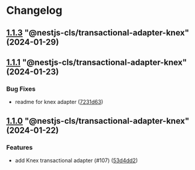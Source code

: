 # Changelog

<!-- MONODEPLOY:BELOW -->

## [1.1.3](https://github.com/Papooch/nestjs-cls/compare/@nestjs-cls/transactional-adapter-knex@1.1.2...@nestjs-cls/transactional-adapter-knex@1.1.3) "@nestjs-cls/transactional-adapter-knex" (2024-01-29)<a name="1.1.3"></a>



## [1.1.1](https://github.com/Papooch/nestjs-cls/compare/@nestjs-cls/transactional-adapter-knex@1.1.0...@nestjs-cls/transactional-adapter-knex@1.1.1) "@nestjs-cls/transactional-adapter-knex" (2024-01-23)<a name="1.1.1"></a>

### Bug Fixes

* readme for knex adapter ([7231d63](https://github.com/Papooch/nestjs-cls/commits/7231d63))




## [1.1.0](https://github.com/Papooch/nestjs-cls/compare/@nestjs-cls/transactional-adapter-knex@1.0.0...@nestjs-cls/transactional-adapter-knex@1.1.0) "@nestjs-cls/transactional-adapter-knex" (2024-01-22)<a name="1.1.0"></a>

### Features

* add Knex transactional adapter (#107) ([53d4dd2](https://github.com/Papooch/nestjs-cls/commits/53d4dd2))


